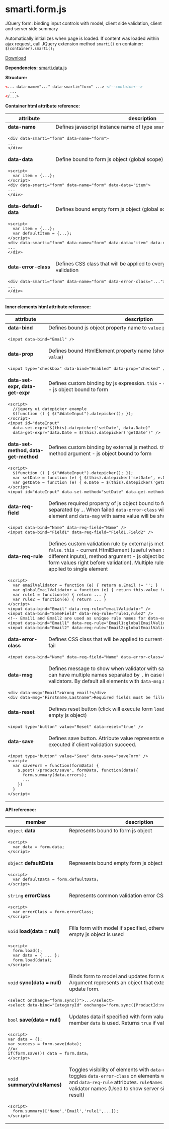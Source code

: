 # smarti.form.js

JQuery form: binding input controls with model, client side validation, client and server side summary

Automatically initializes when page is loaded. If content was loaded within ajax request, call JQuery extension method `smarti()` on container: `$(container).smarti();`

[Download](https://raw.githubusercontent.com/onitecsoft/smarti.form.js/master/src/smarti.form.js)

<b>Dependencies:</b> [smarti.data.js](https://github.com/onitecsoft/smarti.data.js)

<b>Structure:</b>
```html
<... data-name="..." data-smarti="form" ...> <!--container-->
  ...
</...>
```
<b>Container html attribute reference:</b>

<table>
  <thead>
    <tr>
      <th>attribute</th>
      <th>description</th>
    </tr>
  </thead>
  <tr>
    <td><b>data-name</b></td>
    <td>Defines javascript instance name of type <code>smarti.form</code></td>
  </tr>
  <tr>
    <td colspan="2">
<pre lang="html">
&lt;div data-smarti="form" data-name="form"&gt;
...
&lt;/div&gt;
</pre>
    </td>
  </tr>
  <tr>
    <td><b>data-data</b></td>
    <td>Define bound to form js object (global scope)</td>
  </tr>
  <tr>
    <td colspan="2">
<pre lang="html">
&lt;script&gt;
  var item = {...};
&lt;/script&gt;
&lt;div data-smarti="form" data-name="form" data-data="item"&gt;
...
&lt;/div&gt;
</pre>
    </td>
  </tr>
  <tr>
    <td><b>data-default-data</b></td>
    <td>Defines bound empty form js object (global scope)</td>
  </tr>
  <tr>
    <td colspan="2">
<pre lang="html">
&lt;script&gt;
  var item = {...};
  var defaultItem = {...};
&lt;/script&gt;
&lt;div data-smarti="form" data-name="form" data-data="item" data-default-data="defaultItem"&gt;
...
&lt;/div&gt;
</pre>
    </td>
  </tr>
  <tr>
    <td><b>data-error-class</b></td>
    <td>Defines CSS class that will be applied to every form element with failed validation</td>
  </tr>
  <tr>
    <td colspan="2">
<pre lang="html">
&lt;div data-smarti="form" data-name="form" data-error-class="..."&gt;
...
&lt;/div&gt;
</pre>
    </td>
  </tr>
</table>

<b>Inner elements html attribute reference:</b>

<table>
  <thead>
    <tr>
      <th>attribute</th>
      <th>description</th>
    </tr>
  </thead>
  <tr>
    <td><b>data-bind</b></td>
    <td>Defines bound js object property name to <code>value</code> property of HtmlElement</td>
  </tr>
  <tr>
    <td colspan="2">
<pre lang="html">
&lt;input data-bind="Email" /&gt;
</pre>
    </td>
  </tr>
  <tr>
    <td><b>data-prop</b></td>
    <td>Defines bound HtmlElement property name (should be set if it is other than <code>value</code>)</td>
  </tr>
  <tr>
    <td colspan="2">
<pre lang="html">
&lt;input type="checkbox" data-bind="Enabled" data-prop="checked" /&gt;
</pre>
    </td>
  </tr>
  <tr>
    <td><b>data-set-expr, data-get-expr</b></td>
    <td>Defines custom binding by js expression. <code>this</code> - current HtmlElement, <code>data</code> - js object bound to form</td>
  </tr>
  <tr>
    <td colspan="2">
<pre lang="html">
&lt;script&gt;
  //jquery ui datepicker example
  $(function () { $("#dateInput").datepicker(); });
&lt;/script&gt;
&lt;input id="dateInput"
  data-set-expr="$(this).datepicker('setDate', data.Date)"
  data-get-expr="data.Date = $(this).datepicker('getDate')" /&gt;
</pre>
    </td>
  </tr>
  <tr>
    <td><b>data-set-method, data-get-method</b></td>
    <td>Defines custom binding by external js method. <code>this</code> - current HtmlElement, method argument - js object bound to form</td>
  </tr>
  <tr>
    <td colspan="2">
<pre lang="html">
&lt;script&gt;
  $(function () { $("#dateInput").datepicker(); });
  var setDate = function (e) { $(this).datepicker('setDate', e.Date); }
  var getDate = function (e) { e.Date = $(this).datepicker('getDate'); }
&lt;/script&gt;
&lt;input id="dateInput" data-set-method="setDate" data-get-method="getDate" /&gt;
</pre>
    </td>
  </tr>
  <tr>
    <td><b>data-req-field</b></td>
    <td>Defines required property of js object bound to form. Can be multiple fields separated by <code>,</code>. When failed <code>data-error-class</code> will be applied to current element and <code>data-msg</code> with same value will be shown</td>
  </tr>
  <tr>
    <td colspan="2">
<pre lang="html">
&lt;input data-bind="Name" data-req-field="Name" /&gt;
&lt;input data-bind="Field1" data-req-field="Field1,Field2" /&gt;
</pre>
    </td>
  </tr>
  <tr>
    <td><b>data-req-rule</b></td>
    <td>Defines custom validation rule by external js method that returns <code>true</code> or <code>false</code>. <code>this</code> - current HtmlElement (useful when single rule applied for different inputs), method argument - js object bound to form (filled with form values right before validation). Multiple rules separated by <code>,</code> can be applied to single element</td>
  </tr>
  <tr>
    <td colspan="2">
<pre lang="html">
&lt;script&gt;
  var emailValidator = function (e) { return e.Email != ''; }
  var globalEmailValidator = function (e) { return this.value != ''; }
  var rule1 = function(e) { return ... }
  var rule2 = function(e) { return ... }
&lt;/script&gt;
&lt;input data-bind="Email" data-req-rule="emailValidator" /&gt;
&lt;input data-bind="SomeField" data-req-rule="rule1,rule2" /&gt;
&lt;!-- Email1 and Email2 are used as unique rule names for data-error-class and data-msg --&gt;
&lt;input data-bind="Email1" data-req-rule="Email1:globalEmailValidator" /&gt;
&lt;input data-bind="Email2" data-req-rule="Email2:globalEmailValidator" /&gt;
</pre>
    </td>
  </tr>
  <tr>
    <td><b>data-error-class</b></td>
    <td>Defines CSS class that will be applied to current element when validation fail</td>
  </tr>
  <tr>
    <td colspan="2">
<pre lang="html">
&lt;input data-bind="Name" data-req-field="Name" data-error-class="invalid2" /&gt;
</pre>
    </td>
  </tr>
  <tr>
    <td><b>data-msg</b></td>
    <td>Defines message to show when validator with same name will fail. Message can have multiple names separated by <code>,</code> in case if it belongs to multiple validators. By default all elements with <code>data-msg</code> attribute are hidden</td>
  </tr>
  <tr>
    <td colspan="2">
<pre lang="html">
&lt;div data-msg="Email"&gt;Wrong email!&lt;/div&gt;
&lt;div data-msg="Firstname,Lastname"&gt;Required fields must be filled!&lt;/div&gt;
</pre>
    </td>
  </tr>
  <tr>
    <td><b>data-reset</b></td>
    <td>Defines reset button (click will execute form <code>load</code> method with default or empty js object)</td>
  </tr>
  <tr>
    <td colspan="2">
<pre lang="html">
&lt;input type="button" value="Reset" data-reset="true" /&gt;
</pre>
    </td>
  </tr>
  <tr>
    <td><b>data-save</b></td>
    <td>Defines save button. Attribute value represents external method that will be executed if client validation succeed.</td>
  </tr>
  <tr>
    <td colspan="2">
<pre lang="html">
&lt;input type="button" value="Save" data-save="saveForm" /&gt;
&lt;script&gt;
  var saveForm = function(formData) {
    $.post('/product/save', formData, function(data){
      form.summary(data.errors);
      ...
    })
  }
&lt;/script&gt;
</pre>
    </td>
  </tr>
</table>

<b>API reference:</b>

<table>
  <thead>
    <tr>
      <th>member</th>
      <th>description</th>
    </tr>
  </thead>
  <tr>
    <td><code>object</code> <b>data</b></td>
    <td>Represents bound to form js object</td>
  </tr>
  <tr>
    <td colspan="2">
<pre lang="html">
&lt;script&gt;
  var data = form.data;
&lt;/script&gt;
</pre>
    </td>
  </tr>
  <tr>
    <td><code>object</code> <b>defaultData</b></td>
    <td>Represents bound empty form js object</td>
  </tr>
  <tr>
    <td colspan="2">
<pre lang="html">
&lt;script&gt;
  var defaultData = form.defaultData;
&lt;/script&gt;
</pre>
    </td>
  </tr>
  <tr>
    <td><code>string</code> <b>errorClass</b></td>
    <td>Represents common validation error CSS class</td>
  </tr>
  <tr>
    <td colspan="2">
<pre lang="html">
&lt;script&gt;
  var errorClass = form.errorClass;
&lt;/script&gt;
</pre>
    </td>
  </tr>
  <tr>
    <td><code>void</code> <b>load(data = null)</b></td>
    <td>Fills form with model if specified, otherwise <code>defaultData</code> or empty js object is used</td>
  </tr>
  <tr>
    <td colspan="2">
<pre lang="html">
&lt;script&gt;
  form.load();
  var data = { ... };
  form.load(data);
&lt;/script&gt;
</pre>
    </td>
  </tr>
  <tr>
    <td><code>void</code> <b>sync(data = null)</b></td>
    <td>Binds form to model and updates form state from model. Argument represents an object that extend model before update form.</td>
  </tr>
  <tr>
    <td colspan="2">
<pre lang="html">
&lt;select onchange="form.sync()"&gt;...&lt;/select&gt;
&lt;select data-bind="CategoryId" onchange="form.sync({ProductId:null})"&gt;...&lt;/select&gt;
</pre>
    </td>
  </tr>
  <tr>
    <td><code>bool</code> <b>save(data = null)</b></td>
    <td>Updates data if specified with form values, otherwise form member <code>data</code> is used. Returns <code>true</code> if validation succeeds</td>
  </tr>
  <tr>
    <td colspan="2">
<pre lang="html">
&lt;script&gt;
var data = {};
var success = form.save(data);
//or
if(form.save()) data = form.data;
&lt;/script&gt;
</pre>
    </td>
  </tr>
  <tr>
    <td><code>void</code> <b>summary(ruleNames)</b></td>
    <td>Toggles visibility of elements with <code>data-msg</code> attribute and toggles <code>data-error-class</code> on elements with <code>data-req-field</code> and <code>data-req-rule</code> attributes. <code>ruleNames</code> is an array of failed validator names (Used to show server side validation result)</td>
  </tr>
  <tr>
    <td colspan="2">
<pre lang="html">
&lt;script&gt;
  form.summary(['Name','Email','rule1',...]);
&lt;/script&gt;
</pre>
    </td>
  </tr>
</table>
